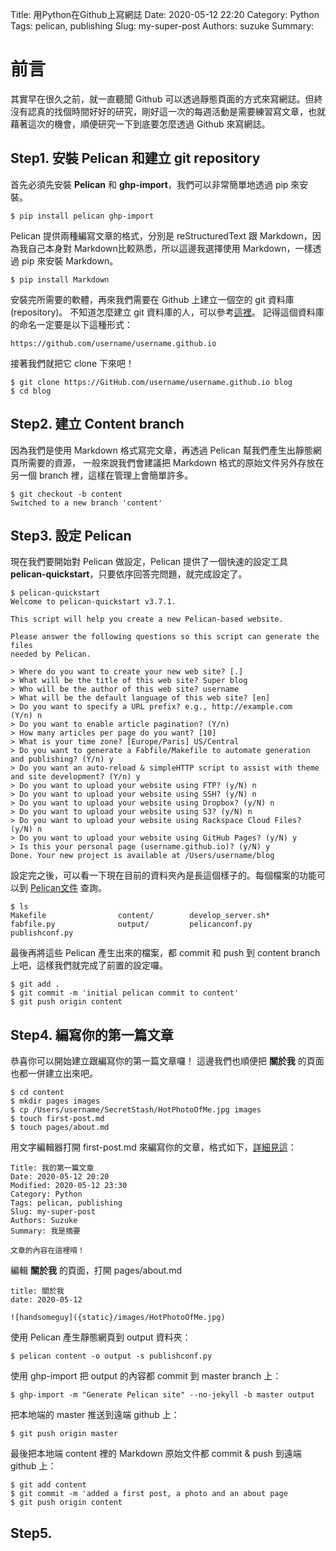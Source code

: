 Title: 用Python在Github上寫網誌
Date: 2020-05-12 22:20
Category: Python
Tags: pelican, publishing
Slug: my-super-post
Authors: suzuke
Summary: 

# 前言
其實早在很久之前，就一直聽聞 Github 可以透過靜態頁面的方式來寫網誌。但終沒有認真的找個時間好好的研究，剛好這一次的每週活動是需要練習寫文章，也就藉著這次的機會，順便研究一下到底要怎麼透過 Github 來寫網誌。

## Step1. 安裝 Pelican 和建立 git repository
首先必須先安裝 **Pelican** 和 **ghp-import**，我們可以非常簡單地透過 pip 來安裝。

`$ pip install pelican ghp-import`

Pelican 提供兩種編寫文章的格式，分別是 reStructuredText 跟 Markdown，因為我自己本身對 Markdown比較熟悉，所以這邊我選擇使用 Markdown，一樣透過 pip 來安裝 Markdown。

`$ pip install Markdown`

安裝完所需要的軟體，再來我們需要在 Github 上建立一個空的 git 資料庫(repository)。
不知道怎麼建立 git 資料庫的人，可以參考[這裡](https://help.github.com/en/github/getting-started-with-github/create-a-repo)。
記得這個資料庫的命名一定要是以下這種形式：

`https://github.com/username/username.github.io`

接著我們就把它 clone 下來吧！

```
$ git clone https://GitHub.com/username/username.github.io blog
$ cd blog
```

## Step2. 建立 Content branch
因為我們是使用 Markdown 格式寫完文章，再透過 Pelican 幫我們產生出靜態網頁所需要的資源，
一般來說我們會建議把 Markdown 格式的原始文件另外存放在另一個 branch 裡，這樣在管理上會簡單許多。

```
$ git checkout -b content
Switched to a new branch 'content'
```

## Step3. 設定 Pelican
現在我們要開始對 Pelican 做設定，Pelican	提供了一個快速的設定工具 **pelican-quickstart**，只要依序回答完問題，就完成設定了。

```
$ pelican-quickstart
Welcome to pelican-quickstart v3.7.1.

This script will help you create a new Pelican-based website.

Please answer the following questions so this script can generate the files
needed by Pelican.

> Where do you want to create your new web site? [.]  
> What will be the title of this web site? Super blog
> Who will be the author of this web site? username
> What will be the default language of this web site? [en]
> Do you want to specify a URL prefix? e.g., http://example.com   (Y/n) n
> Do you want to enable article pagination? (Y/n)
> How many articles per page do you want? [10]
> What is your time zone? [Europe/Paris] US/Central
> Do you want to generate a Fabfile/Makefile to automate generation and publishing? (Y/n) y
> Do you want an auto-reload & simpleHTTP script to assist with theme and site development? (Y/n) y
> Do you want to upload your website using FTP? (y/N) n
> Do you want to upload your website using SSH? (y/N) n
> Do you want to upload your website using Dropbox? (y/N) n
> Do you want to upload your website using S3? (y/N) n
> Do you want to upload your website using Rackspace Cloud Files? (y/N) n
> Do you want to upload your website using GitHub Pages? (y/N) y
> Is this your personal page (username.github.io)? (y/N) y
Done. Your new project is available at /Users/username/blog
```
設定完之後，可以看一下現在目前的資料夾內是長這個樣子的。每個檔案的功能可以到  [Pelican文件](https://docs.getpelican.com/en/stable/) 查詢。

```
$ ls
Makefile                content/        develop_server.sh*
fabfile.py              output/         pelicanconf.py
publishconf.py
```

最後再將這些 Pelican 產生出來的檔案，都 commit 和 push 到 content branch上吧，這樣我們就完成了前置的設定囉。

```
$ git add .
$ git commit -m 'initial pelican commit to content'
$ git push origin content
```

## Step4. 編寫你的第一篇文章
恭喜你可以開始建立跟編寫你的第一篇文章囉！ 這邊我們也順便把 **關於我** 的頁面也都一併建立出來吧。

```
$ cd content
$ mkdir pages images
$ cp /Users/username/SecretStash/HotPhotoOfMe.jpg images
$ touch first-post.md
$ touch pages/about.md
```
用文字編輯器打開 first-post.md 來編寫你的文章，格式如下，[詳細見這](https://docs.getpelican.com/en/stable/content.html#file-metadata)：

```
Title: 我的第一篇文章
Date: 2020-05-12 20:20
Modified: 2020-05-12 23:30
Category: Python
Tags: pelican, publishing
Slug: my-super-post
Authors: Suzuke
Summary: 我是摘要

文章的內容在這裡唷！
```

編輯 **關於我** 的頁面，打開 pages/about.md

```
title: 關於我
date: 2020-05-12

![handsomeguy]({static}/images/HotPhotoOfMe.jpg)

```
使用 Pelican 產生靜態網頁到 output 資料夾：

`$ pelican content -o output -s publishconf.py`

使用 ghp-import 把 output 的內容都 commit 到 master branch 上：

`$ ghp-import -m "Generate Pelican site" --no-jekyll -b master output`

把本地端的 master 推送到遠端 github 上：

`$ git push origin master`

最後把本地端 content 裡的 Markdown 原始文件都 commit & push 到遠端 github 上：

```
$ git add content
$ git commit -m 'added a first post, a photo and an about page
$ git push origin content
```

## Step5. 